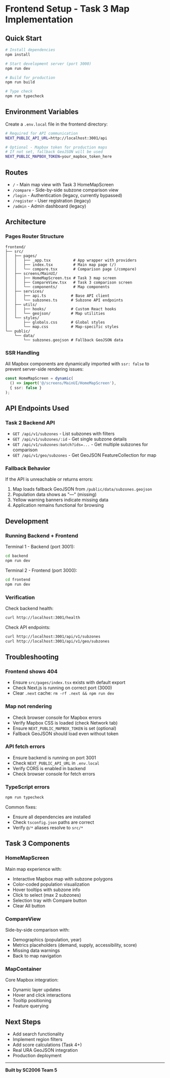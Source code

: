 # Frontend Setup - Task 3 Map Implementation

## Quick Start

```bash
# Install dependencies
npm install

# Start development server (port 3000)
npm run dev

# Build for production
npm run build

# Type check
npm run typecheck
```

## Environment Variables

Create a `.env.local` file in the frontend directory:

```bash
# Required for API communication
NEXT_PUBLIC_API_URL=http://localhost:3001/api

# Optional - Mapbox token for production maps
# If not set, fallback GeoJSON will be used
NEXT_PUBLIC_MAPBOX_TOKEN=your_mapbox_token_here
```

## Routes

- `/` - Main map view with Task 3 HomeMapScreen
- `/compare` - Side-by-side subzone comparison view
- `/login` - Authentication (legacy, currently bypassed)
- `/register` - User registration (legacy)
- `/admin` - Admin dashboard (legacy)

## Architecture

### Pages Router Structure

```
frontend/
├── src/
│   ├── pages/
│   │   ├── _app.tsx          # App wrapper with providers
│   │   ├── index.tsx         # Main map page (/)
│   │   └── compare.tsx       # Comparison page (/compare)
│   ├── screens/MainUI/
│   │   ├── HomeMapScreen.tsx # Task 3 map screen
│   │   ├── CompareView.tsx   # Task 3 comparison screen
│   │   └── components/       # Map components
│   ├── services/
│   │   ├── api.ts           # Base API client
│   │   └── subzones.ts      # Subzone API endpoints
│   ├── utils/
│   │   ├── hooks/           # Custom React hooks
│   │   └── geojson/         # Map utilities
│   └── styles/
│       ├── globals.css      # Global styles
│       └── map.css          # Map-specific styles
└── public/
    └── data/
        └── subzones.geojson # Fallback GeoJSON data
```

### SSR Handling

All Mapbox components are dynamically imported with `ssr: false` to prevent server-side rendering issues:

```typescript
const HomeMapScreen = dynamic(
  () => import('@/screens/MainUI/HomeMapScreen'),
  { ssr: false }
);
```

## API Endpoints Used

### Task 2 Backend API

- `GET /api/v1/subzones` - List subzones with filters
- `GET /api/v1/subzones/:id` - Get single subzone details
- `GET /api/v1/subzones:batch?ids=...` - Get multiple subzones for comparison
- `GET /api/v1/geo/subzones` - Get GeoJSON FeatureCollection for map

### Fallback Behavior

If the API is unreachable or returns errors:
1. Map loads fallback GeoJSON from `/public/data/subzones.geojson`
2. Population data shows as "—" (missing)
3. Yellow warning banners indicate missing data
4. Application remains functional for browsing

## Development

### Running Backend + Frontend

Terminal 1 - Backend (port 3001):
```bash
cd backend
npm run dev
```

Terminal 2 - Frontend (port 3000):
```bash
cd frontend
npm run dev
```

### Verification

Check backend health:
```bash
curl http://localhost:3001/health
```

Check API endpoints:
```bash
curl http://localhost:3001/api/v1/subzones
curl http://localhost:3001/api/v1/geo/subzones
```

## Troubleshooting

### Frontend shows 404

- Ensure `src/pages/index.tsx` exists with default export
- Check Next.js is running on correct port (3000)
- Clear `.next` cache: `rm -rf .next && npm run dev`

### Map not rendering

- Check browser console for Mapbox errors
- Verify Mapbox CSS is loaded (check Network tab)
- Ensure `NEXT_PUBLIC_MAPBOX_TOKEN` is set (optional)
- Fallback GeoJSON should load even without token

### API fetch errors

- Ensure backend is running on port 3001
- Check `NEXT_PUBLIC_API_URL` in `.env.local`
- Verify CORS is enabled in backend
- Check browser console for fetch errors

### TypeScript errors

```bash
npm run typecheck
```

Common fixes:
- Ensure all dependencies are installed
- Check `tsconfig.json` paths are correct
- Verify `@/*` aliases resolve to `src/*`

## Task 3 Components

### HomeMapScreen

Main map experience with:
- Interactive Mapbox map with subzone polygons
- Color-coded population visualization
- Hover tooltips with subzone info
- Click to select (max 2 subzones)
- Selection tray with Compare button
- Clear All button

### CompareView

Side-by-side comparison with:
- Demographics (population, year)
- Metrics placeholders (demand, supply, accessibility, score)
- Missing data warnings
- Back to map navigation

### MapContainer

Core Mapbox integration:
- Dynamic layer updates
- Hover and click interactions
- Tooltip positioning
- Feature querying

## Next Steps

- Add search functionality
- Implement region filters
- Add score calculations (Task 4+)
- Real URA GeoJSON integration
- Production deployment

---

**Built by SC2006 Team 5**

